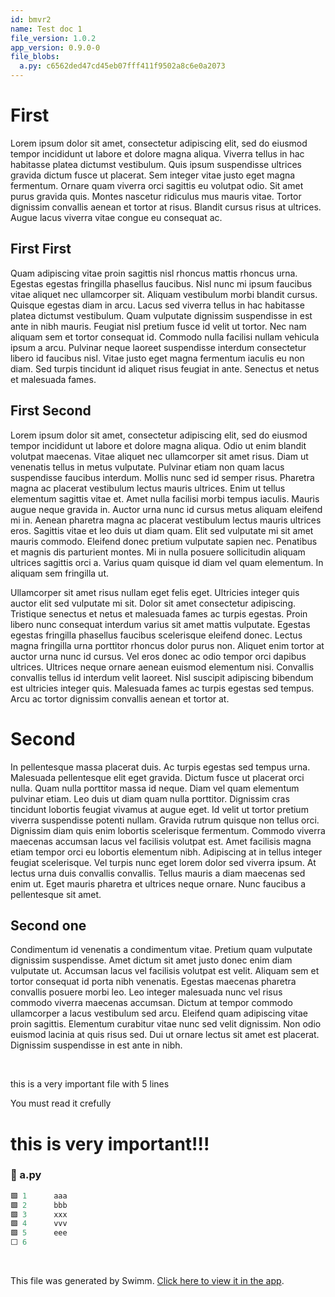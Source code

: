 ```yaml
---
id: bmvr2
name: Test doc 1
file_version: 1.0.2
app_version: 0.9.0-0
file_blobs:
  a.py: c6562ded47cd45eb07fff411f9502a8c6e0a2073
---
```


# First

Lorem ipsum dolor sit amet, consectetur adipiscing elit, sed do eiusmod tempor incididunt ut labore et dolore magna aliqua. Viverra tellus in hac habitasse platea dictumst vestibulum. Quis ipsum suspendisse ultrices gravida dictum fusce ut placerat. Sem integer vitae justo eget magna fermentum. Ornare quam viverra orci sagittis eu volutpat odio. Sit amet purus gravida quis. Montes nascetur ridiculus mus mauris vitae. Tortor dignissim convallis aenean et tortor at risus. Blandit cursus risus at ultrices. Augue lacus viverra vitae congue eu consequat ac.

## First First

Quam adipiscing vitae proin sagittis nisl rhoncus mattis rhoncus urna. Egestas egestas fringilla phasellus faucibus. Nisl nunc mi ipsum faucibus vitae aliquet nec ullamcorper sit. Aliquam vestibulum morbi blandit cursus. Quisque egestas diam in arcu. Lacus sed viverra tellus in hac habitasse platea dictumst vestibulum. Quam vulputate dignissim suspendisse in est ante in nibh mauris. Feugiat nisl pretium fusce id velit ut tortor. Nec nam aliquam sem et tortor consequat id. Commodo nulla facilisi nullam vehicula ipsum a arcu. Pulvinar neque laoreet suspendisse interdum consectetur libero id faucibus nisl. Vitae justo eget magna fermentum iaculis eu non diam. Sed turpis tincidunt id aliquet risus feugiat in ante. Senectus et netus et malesuada fames.

## First Second

Lorem ipsum dolor sit amet, consectetur adipiscing elit, sed do eiusmod tempor incididunt ut labore et dolore magna aliqua. Odio ut enim blandit volutpat maecenas. Vitae aliquet nec ullamcorper sit amet risus. Diam ut venenatis tellus in metus vulputate. Pulvinar etiam non quam lacus suspendisse faucibus interdum. Mollis nunc sed id semper risus. Pharetra magna ac placerat vestibulum lectus mauris ultrices. Enim ut tellus elementum sagittis vitae et. Amet nulla facilisi morbi tempus iaculis. Mauris augue neque gravida in. Auctor urna nunc id cursus metus aliquam eleifend mi in. Aenean pharetra magna ac placerat vestibulum lectus mauris ultrices eros. Sagittis vitae et leo duis ut diam quam. Elit sed vulputate mi sit amet mauris commodo. Eleifend donec pretium vulputate sapien nec. Penatibus et magnis dis parturient montes. Mi in nulla posuere sollicitudin aliquam ultrices sagittis orci a. Varius quam quisque id diam vel quam elementum. In aliquam sem fringilla ut.

Ullamcorper sit amet risus nullam eget felis eget. Ultricies integer quis auctor elit sed vulputate mi sit. Dolor sit amet consectetur adipiscing. Tristique senectus et netus et malesuada fames ac turpis egestas. Proin libero nunc consequat interdum varius sit amet mattis vulputate. Egestas egestas fringilla phasellus faucibus scelerisque eleifend donec. Lectus magna fringilla urna porttitor rhoncus dolor purus non. Aliquet enim tortor at auctor urna nunc id cursus. Vel eros donec ac odio tempor orci dapibus ultrices. Ultrices neque ornare aenean euismod elementum nisi. Convallis convallis tellus id interdum velit laoreet. Nisl suscipit adipiscing bibendum est ultricies integer quis. Malesuada fames ac turpis egestas sed tempus. Arcu ac tortor dignissim convallis aenean et tortor at.

# Second

In pellentesque massa placerat duis. Ac turpis egestas sed tempus urna. Malesuada pellentesque elit eget gravida. Dictum fusce ut placerat orci nulla. Quam nulla porttitor massa id neque. Diam vel quam elementum pulvinar etiam. Leo duis ut diam quam nulla porttitor. Dignissim cras tincidunt lobortis feugiat vivamus at augue eget. Id velit ut tortor pretium viverra suspendisse potenti nullam. Gravida rutrum quisque non tellus orci. Dignissim diam quis enim lobortis scelerisque fermentum. Commodo viverra maecenas accumsan lacus vel facilisis volutpat est. Amet facilisis magna etiam tempor orci eu lobortis elementum nibh. Adipiscing at in tellus integer feugiat scelerisque. Vel turpis nunc eget lorem dolor sed viverra ipsum. At lectus urna duis convallis convallis. Tellus mauris a diam maecenas sed enim ut. Eget mauris pharetra et ultrices neque ornare. Nunc faucibus a pellentesque sit amet.

## Second one

Condimentum id venenatis a condimentum vitae. Pretium quam vulputate dignissim suspendisse. Amet dictum sit amet justo donec enim diam vulputate ut. Accumsan lacus vel facilisis volutpat est velit. Aliquam sem et tortor consequat id porta nibh venenatis. Egestas maecenas pharetra convallis posuere morbi leo. Leo integer malesuada nunc vel risus commodo viverra maecenas accumsan. Dictum at tempor commodo ullamcorper a lacus vestibulum sed arcu. Eleifend quam adipiscing vitae proin sagittis. Elementum curabitur vitae nunc sed velit dignissim. Non odio euismod lacinia at quis risus sed. Dui ut ornare lectus sit amet est placerat. Dignissim suspendisse in est ante in nibh.




<br/>

this is a very important file with 5 lines

You must read it crefully

# this is very important!!!
<!-- NOTE-swimm-snippet: the lines below link your snippet to Swimm -->
### 📄 a.py
```python
🟩 1      aaa
🟩 2      bbb
🟩 3      xxx
🟩 4      vvv
🟩 5      eee
⬜ 6      
```

<br/>

This file was generated by Swimm. [Click here to view it in the app](http://localhost:5000/repos/Z2l0aHViJTNBJTNBdDElM0ElM0FlcmFuLXN3aW1t/docs/bmvr2).
